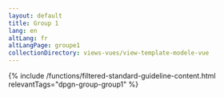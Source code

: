 ```yaml
---
layout: default
title: Group 1
lang: en
altLang: fr
altLangPage: groupe1
collectionDirectory: views-vues/view-template-modele-vue
---
```


{% include /functions/filtered-standard-guideline-content.html relevantTags="dpgn-group-group1" %}
